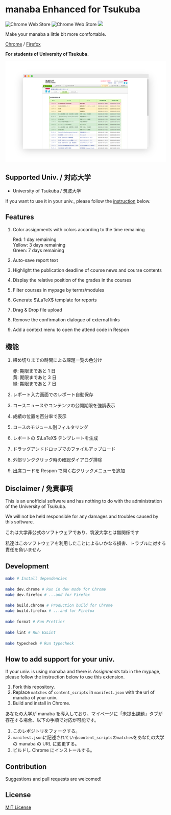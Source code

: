 # manaba Enhanced for Tsukuba

![Chrome Web Store](https://img.shields.io/chrome-web-store/users/fldngcbchlbfgbccilklplmhljilhfch)
![Chrome Web Store](https://img.shields.io/chrome-web-store/stars/fldngcbchlbfgbccilklplmhljilhfch)
<a href="https://codeclimate.com/github/manaba-enhanced-for-tsukuba/manaba-enhanced/maintainability"><img src="https://api.codeclimate.com/v1/badges/f8747aeeec34ea931430/maintainability" /></a>

Make your manaba a little bit more comfortable.

[Chrome](https://chrome.google.com/webstore/detail/manaba-enhanced-for-tsuku/fldngcbchlbfgbccilklplmhljilhfch) / [Firefox](https://github.com/manaba-enhanced-for-tsukuba/dist-firefox)

**For students of University of Tsukuba.**

![Screenshot](./img/dist/thumbnail1.png)

## Supported Univ. / 対応大学

- University of Tsukuba / 筑波大学

If you want to use it in your univ., please follow the [instruction](https://github.com/mkobayashime/manaba-enhanced#how-to-add-support-for-your-univ) below.

## Features

1. Color assignments with colors according to the time remaining

   Red: 1 day remaining  
   Yellow: 3 days remaining  
   Green: 7 days remaining

1. Auto-save report text

1. Highlight the publication deadline of course news and course contents

1. Display the relative position of the grades in the courses

1. Filter courses in mypage by terms/modules

1. Generate $\LaTeX$ template for reports

1. Drag & Drop file upload

1. Remove the confirmation dialogue of external links

1. Add a context menu to open the attend code in Respon

## 機能

1. 締め切りまでの時間による課題一覧の色分け

   赤: 期限まであと 1 日  
   黄: 期限まであと 3 日  
   緑: 期限まであと 7 日

1. レポート入力画面でのレポート自動保存

1. コースニュースやコンテンツの公開期限を強調表示

1. 成績の位置を百分率で表示

1. コースのモジュール別フィルタリング

1. レポートの $\LaTeX$ テンプレートを生成

1. ドラッグアンドドロップでのファイルアップロード

1. 外部リンククリック時の確認ダイアログ排除

1. 出席コードを Respon で開く右クリックメニューを追加

## Disclaimer / 免責事項

This is an unofficial software and has nothing to do with the administration of the University of Tsukuba.

We will not be held responsible for any damages and troubles caused by this software.

これは大学非公式のソフトウェアであり、筑波大学とは無関係です

私達はこのソフトウェアを利用したことによるいかなる損害、トラブルに対する責任を負いません

## Development

```sh
make # Install dependencies

make dev.chrome # Run in dev mode for Chrome
make dev.firefox # ...and for Firefox

make build.chrome # Production build for Chrome
make build.firefox # ...and for Firefox

make format # Run Prettier

make lint # Run ESLint

make typecheck # Run typecheck
```

## How to add support for your univ.

If your univ. is using manaba and there is _Assignments_ tab in the mypage, please follow the instruction below to use this extension.

1. Fork this repository.
1. Replace `matches` of `content_scripts` in `manifest.json` with the url of manaba of your univ..
1. Build and install in Chrome.

あなたの大学が manaba を導入しており、マイページに「未提出課題」タブが存在する場合、以下の手順で対応が可能です。

1. このレポジトリをフォークする。
1. `manifest.json`に記述されている`content_scripts`の`matches`をあなたの大学の manaba の URL に変更する。
1. ビルドし Chrome にインストールする。

## Contribution

Suggestions and pull requests are welcomed!

## License

[MIT License](./LICENSE)
